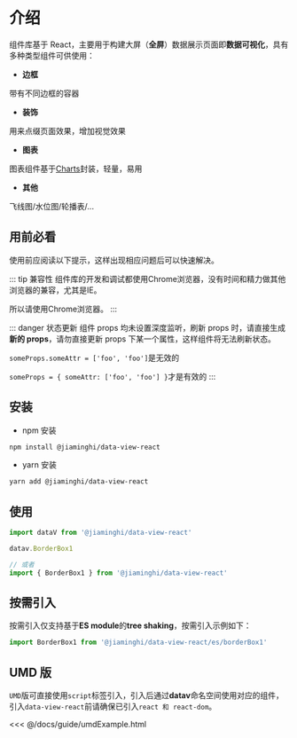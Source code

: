 # 介绍

组件库基于 React<vue-page-btn />，主要用于构建大屏（**全屏**）数据展示页面即**数据可视化**，具有多种类型组件可供使用：

- **边框**

带有不同边框的容器

- **装饰**

用来点缀页面效果，增加视觉效果

- **图表**

图表组件基于[Charts](http://charts.jiaminghi.com)封装，轻量，易用

- **其他**

飞线图/水位图/轮播表/...

## 用前必看

使用前应阅读以下提示，这样出现相应问题后可以快速解决。

::: tip 兼容性
组件库的开发和调试都使用Chrome浏览器，没有时间和精力做其他浏览器的兼容，尤其是IE。

所以请使用Chrome浏览器。
:::

::: danger 状态更新
组件 props 均未设置深度监听，刷新 props 时，请直接生成**新的 props**，请勿直接更新 props 下某一个属性，这样组件将无法刷新状态。

`someProps.someAttr = ['foo', 'foo']`是无效的

`someProps = { someAttr: ['foo', 'foo'] }`才是有效的
:::

## 安装

- npm 安装

```sh
npm install @jiaminghi/data-view-react
```

- yarn 安装

```sh
yarn add @jiaminghi/data-view-react
```

## 使用

```js
import dataV from '@jiaminghi/data-view-react'

datav.BorderBox1

// 或者
import { BorderBox1 } from '@jiaminghi/data-view-react'
```

## 按需引入

按需引入仅支持基于**ES module**的**tree shaking**，按需引入示例如下：

```js
import BorderBox1 from '@jiaminghi/data-view-react/es/borderBox1'
```

## UMD 版

`UMD`版可直接使用`script`标签引入，引入后通过**datav**命名空间使用对应的组件，引入`data-view-react`前请确保已引入`react 和 react-dom`。

<fold-box title="点击以展示/隐藏UMD版使用示例">
<<< @/docs/guide/umdExample.html
</fold-box>
